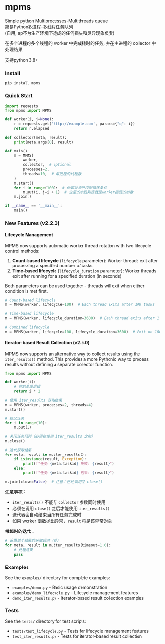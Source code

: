 # mpms
Simple python Multiprocesses-Multithreads queue  
简易Python多进程-多线程任务队列  
(自用, ap不为生产环境下造成的任何损失和灵异现象负责)
  
在多个进程的多个线程的 worker 中完成耗时的任务, 并在主进程的 collector 中处理结果

支持python 3.8+

### Install

```shell
pip install mpms
```

### Quick Start

```python
import requests
from mpms import MPMS

def worker(i, j=None):
    r = requests.get('http://example.com', params={"q": i})
    return r.elapsed

def collector(meta, result):
    print(meta.args[0], result)

def main():
    m = MPMS(
        worker,
        collector,  # optional
        processes=2,
        threads=10,  # 每进程的线程数
    )
    m.start()
    for i in range(100):  # 你可以自行控制循环条件
        m.put(i, j=i + 1)  # 这里的参数列表就是worker接受的参数
    m.join()

if __name__ == '__main__':
    main()
```

### New Features (v2.2.0)

#### Lifecycle Management

MPMS now supports automatic worker thread rotation with two lifecycle control methods:

1. **Count-based lifecycle** (`lifecycle` parameter): Worker threads exit after processing a specified number of tasks
2. **Time-based lifecycle** (`lifecycle_duration` parameter): Worker threads exit after running for a specified duration (in seconds)

Both parameters can be used together - threads will exit when either condition is met first.

```python
# Count-based lifecycle
m = MPMS(worker, lifecycle=100)  # Each thread exits after 100 tasks

# Time-based lifecycle  
m = MPMS(worker, lifecycle_duration=3600)  # Each thread exits after 1 hour

# Combined lifecycle
m = MPMS(worker, lifecycle=100, lifecycle_duration=3600)  # Exit on 100 tasks OR 1 hour
```

#### Iterator-based Result Collection (v2.5.0)

MPMS now supports an alternative way to collect results using the `iter_results()` method. This provides a more Pythonic way to process results without defining a separate collector function.

```python
from mpms import MPMS

def worker(i):
    # 你的处理逻辑
    return i * 2

# 使用 iter_results 获取结果
m = MPMS(worker, processes=2, threads=4)
m.start()

# 提交任务
for i in range(10):
    m.put(i)

# 关闭任务队列（必须在使用 iter_results 之前）
m.close()

# 迭代获取结果
for meta, result in m.iter_results():
    if isinstance(result, Exception):
        print(f"任务 {meta.taskid} 失败: {result}")
    else:
        print(f"任务 {meta.taskid} 结果: {result}")

m.join(close=False)  # 注意：已经调用过 close()
```

**注意事项：**
- `iter_results()` 不能与 `collector` 参数同时使用
- 必须在调用 `close()` 之后才能使用 `iter_results()`
- 迭代器会自动结束当所有任务完成时
- 如果 worker 函数抛出异常，`result` 将是该异常对象

**带超时的迭代：**
```python
# 设置单个结果的获取超时（秒）
for meta, result in m.iter_results(timeout=1.0):
    # 处理结果
    pass
```

### Examples

See the `examples/` directory for complete examples:
- `examples/demo.py` - Basic usage demonstration
- `examples/demo_lifecycle.py` - Lifecycle management features
- `demo_iter_results.py` - Iterator-based result collection examples

### Tests

See the `tests/` directory for test scripts:
- `tests/test_lifecycle.py` - Tests for lifecycle management features
- `test_iter_results.py` - Tests for iterator-based result collection
